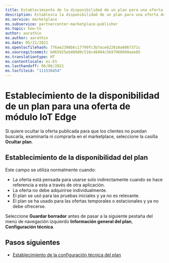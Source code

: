 ```yaml
---
title: Establecimiento de la disponibilidad de un plan para una oferta de módulo IoT Edge en Azure Marketplace
description: Establezca la disponibilidad de un plan para una oferta de módulo IoT Edge en Azure Marketplace.
ms.service: marketplace
ms.subservice: partnercenter-marketplace-publisher
ms.topic: how-to
author: aarathin
ms.author: aarathin
ms.date: 05/21/2021
ms.openlocfilehash: 776ae2398b6c17799fc3b7ace622616a8067371c
ms.sourcegitcommit: bd65925eb409d0c516c48494c5b97960949aee05
ms.translationtype: HT
ms.contentlocale: es-ES
ms.lasthandoff: 06/06/2021
ms.locfileid: "111536454"
---
```

# <a name="set-plan-availability-for-an-iot-edge-module-offer"></a>Establecimiento de la disponibilidad de un plan para una oferta de módulo IoT Edge

Si quiere ocultar la oferta publicada para que los clientes no puedan buscarla, examinarla ni comprarla en el marketplace, seleccione la casilla **Ocultar plan**.

## <a name="set-plan-availability"></a>Establecimiento de la disponibilidad del plan

Este campo se utiliza normalmente cuando:

- La oferta está pensada para usarse solo indirectamente cuando se hace referencia a esta a través de otra aplicación.
- La oferta no debe adquirirse individualmente.
- El plan se usó para las pruebas iniciales y ya no es relevante.
- El plan se ha usado para las ofertas temporales o estacionales y ya no debe ofrecerse.

Seleccione **Guardar borrador** antes de pasar a la siguiente pestaña del menú de navegación izquierdo **Información general del plan**, **Configuración técnica**.

## <a name="next-steps"></a>Pasos siguientes

- [Establecimiento de la configuración técnica del plan](iot-edge-plan-technical-configuration.md)
